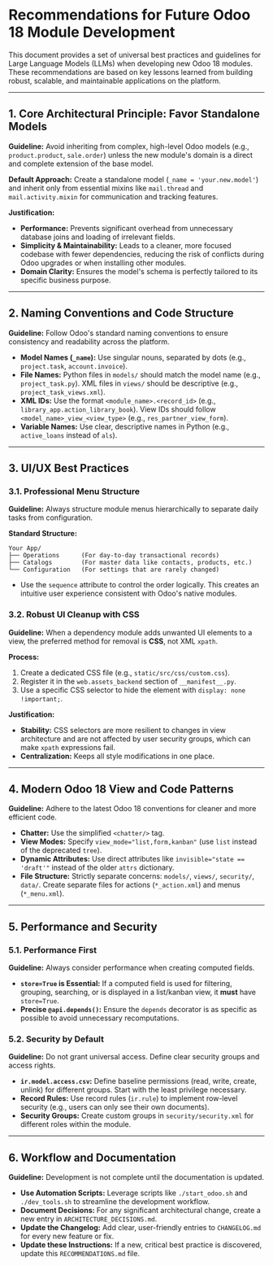 # Recommendations for Future Odoo 18 Module Development

This document provides a set of universal best practices and guidelines for Large Language Models (LLMs) when developing new Odoo 18 modules. These recommendations are based on key lessons learned from building robust, scalable, and maintainable applications on the platform.

---

## 1. Core Architectural Principle: Favor Standalone Models

**Guideline:** Avoid inheriting from complex, high-level Odoo models (e.g., `product.product`, `sale.order`) unless the new module's domain is a direct and complete extension of the base model.

**Default Approach:** Create a standalone model (`_name = 'your.new.model'`) and inherit only from essential mixins like `mail.thread` and `mail.activity.mixin` for communication and tracking features.

**Justification:**
- **Performance:** Prevents significant overhead from unnecessary database joins and loading of irrelevant fields.
- **Simplicity & Maintainability:** Leads to a cleaner, more focused codebase with fewer dependencies, reducing the risk of conflicts during Odoo upgrades or when installing other modules.
- **Domain Clarity:** Ensures the model's schema is perfectly tailored to its specific business purpose.

---

## 2. Naming Conventions and Code Structure

**Guideline:** Follow Odoo's standard naming conventions to ensure consistency and readability across the platform.

- **Model Names (`_name`):** Use singular nouns, separated by dots (e.g., `project.task`, `account.invoice`).
- **File Names:** Python files in `models/` should match the model name (e.g., `project_task.py`). XML files in `views/` should be descriptive (e.g., `project_task_views.xml`).
- **XML IDs:** Use the format `<module_name>.<record_id>` (e.g., `library_app.action_library_book`). View IDs should follow `<model_name>_view_<view_type>` (e.g., `res_partner_view_form`).
- **Variable Names:** Use clear, descriptive names in Python (e.g., `active_loans` instead of `als`).

---

## 3. UI/UX Best Practices

### 3.1. Professional Menu Structure

**Guideline:** Always structure module menus hierarchically to separate daily tasks from configuration.

**Standard Structure:**
```
Your App/
├── Operations      (For day-to-day transactional records)
├── Catalogs        (For master data like contacts, products, etc.)
└── Configuration   (For settings that are rarely changed)
```
- Use the `sequence` attribute to control the order logically. This creates an intuitive user experience consistent with Odoo's native modules.

### 3.2. Robust UI Cleanup with CSS

**Guideline:** When a dependency module adds unwanted UI elements to a view, the preferred method for removal is **CSS**, not XML `xpath`.

**Process:**
1.  Create a dedicated CSS file (e.g., `static/src/css/custom.css`).
2.  Register it in the `web.assets_backend` section of `__manifest__.py`.
3.  Use a specific CSS selector to hide the element with `display: none !important;`.

**Justification:**
- **Stability:** CSS selectors are more resilient to changes in view architecture and are not affected by user security groups, which can make `xpath` expressions fail.
- **Centralization:** Keeps all style modifications in one place.

---

## 4. Modern Odoo 18 View and Code Patterns

**Guideline:** Adhere to the latest Odoo 18 conventions for cleaner and more efficient code.

- **Chatter:** Use the simplified `<chatter/>` tag.
- **View Modes:** Specify `view_mode="list,form,kanban"` (use `list` instead of the deprecated `tree`).
- **Dynamic Attributes:** Use direct attributes like `invisible="state == 'draft'"` instead of the older `attrs` dictionary.
- **File Structure:** Strictly separate concerns: `models/`, `views/`, `security/`, `data/`. Create separate files for actions (`*_action.xml`) and menus (`*_menu.xml`).

---

## 5. Performance and Security

### 5.1. Performance First

**Guideline:** Always consider performance when creating computed fields.

- **`store=True` is Essential:** If a computed field is used for filtering, grouping, searching, or is displayed in a list/kanban view, it **must** have `store=True`.
- **Precise `@api.depends()`:** Ensure the `depends` decorator is as specific as possible to avoid unnecessary recomputations.

### 5.2. Security by Default

**Guideline:** Do not grant universal access. Define clear security groups and access rights.

- **`ir.model.access.csv`:** Define baseline permissions (read, write, create, unlink) for different groups. Start with the least privilege necessary.
- **Record Rules:** Use record rules (`ir.rule`) to implement row-level security (e.g., users can only see their own documents).
- **Security Groups:** Create custom groups in `security/security.xml` for different roles within the module.

---

## 6. Workflow and Documentation

**Guideline:** Development is not complete until the documentation is updated.

- **Use Automation Scripts:** Leverage scripts like `./start_odoo.sh` and `./dev_tools.sh` to streamline the development workflow.
- **Document Decisions:** For any significant architectural change, create a new entry in `ARCHITECTURE_DECISIONS.md`.
- **Update the Changelog:** Add clear, user-friendly entries to `CHANGELOG.md` for every new feature or fix.
- **Update these Instructions:** If a new, critical best practice is discovered, update this `RECOMMENDATIONS.md` file.
